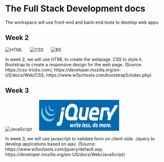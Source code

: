 # The Full Stack Development docs

The workspace will use front-end and back-end tools to develop web apps.

<h2>Week 2</h2>
<p float="left">
<img src="https://upload.wikimedia.org/wikipedia/commons/thumb/6/61/HTML5_logo_and_wordmark.svg/180px-HTML5_logo_and_wordmark.svg.png" alt="HTML" width="110" height="100"></img>
<img src="https://upload.wikimedia.org/wikipedia/commons/thumb/d/d5/CSS3_logo_and_wordmark.svg/180px-CSS3_logo_and_wordmark.svg.png" alt="CSS" width="80" height="100" style="padding-left: 20px;"></img>
<img src="https://getbootstrap.com/docs/5.3/assets/brand/bootstrap-logo-shadow.png" alt="B5" width="120" height="100" style="padding-left: 20px;"></img>
</p>
In week 2, we will use HTML to create the webpage. CSS to style it. Bootstrap to create a responsive design for the web page. (Source: https://css-tricks.com/, https://developer.mozilla.org/en-US/docs/Web/CSS, https://www.w3schools.com/bootstrap5/index.php)

<h2>Week 3</h3>
<p float="left">
<img src="https://upload.wikimedia.org/wikipedia/commons/thumb/6/6a/JavaScript-logo.png/800px-JavaScript-logo.png" alt="JavaScript" width="100" height="100" ></img>
<img src="week3\img\jquery.png" alt="Jquery" width="260" height="100" style="padding-left: 20px;"></img>
</p>
In week 3, we will use javascript to validate form on client-side. Jquery to develop applcations based on ajax. (Source: https://www.w3schools.com/jquery/default.asp, https://developer.mozilla.org/en-US/docs/Web/JavaScript)
